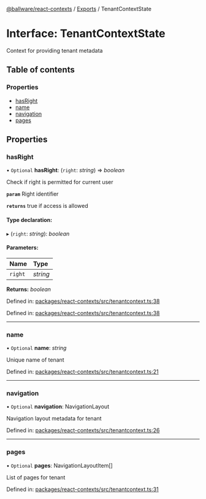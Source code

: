 [@ballware/react-contexts](../README.md) / [Exports](../modules.md) / TenantContextState

# Interface: TenantContextState

Context for providing tenant metadata

## Table of contents

### Properties

- [hasRight](tenantcontextstate.md#hasright)
- [name](tenantcontextstate.md#name)
- [navigation](tenantcontextstate.md#navigation)
- [pages](tenantcontextstate.md#pages)

## Properties

### hasRight

• `Optional` **hasRight**: (`right`: *string*) => *boolean*

Check if right is permitted for current user

**`param`** Right identifier

**`returns`** true if access is allowed

#### Type declaration:

▸ (`right`: *string*): *boolean*

#### Parameters:

Name | Type |
:------ | :------ |
`right` | *string* |

**Returns:** *boolean*

Defined in: [packages/react-contexts/src/tenantcontext.ts:38](https://github.com/ballware/ballware-client/blob/5f55ce4/packages/react-contexts/src/tenantcontext.ts#L38)

Defined in: [packages/react-contexts/src/tenantcontext.ts:38](https://github.com/ballware/ballware-client/blob/5f55ce4/packages/react-contexts/src/tenantcontext.ts#L38)

___

### name

• `Optional` **name**: *string*

Unique name of tenant

Defined in: [packages/react-contexts/src/tenantcontext.ts:21](https://github.com/ballware/ballware-client/blob/5f55ce4/packages/react-contexts/src/tenantcontext.ts#L21)

___

### navigation

• `Optional` **navigation**: NavigationLayout

Navigation layout metadata for tenant

Defined in: [packages/react-contexts/src/tenantcontext.ts:26](https://github.com/ballware/ballware-client/blob/5f55ce4/packages/react-contexts/src/tenantcontext.ts#L26)

___

### pages

• `Optional` **pages**: NavigationLayoutItem[]

List of pages for tenant

Defined in: [packages/react-contexts/src/tenantcontext.ts:31](https://github.com/ballware/ballware-client/blob/5f55ce4/packages/react-contexts/src/tenantcontext.ts#L31)
